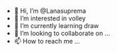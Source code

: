 - 👋 Hi, I’m @Lanasuprema
- 👀 I’m interested in volley
- 🌱 I’m currently learning draw
- 💞️ I’m looking to collaborate on ...
- 📫 How to reach me ...

<!---
Lanasuprema/Lanasuprema is a ✨ special ✨ repository because its `README.md` (this file) appears on your GitHub profile.
You can click the Preview link to take a look at your changes.
--->
